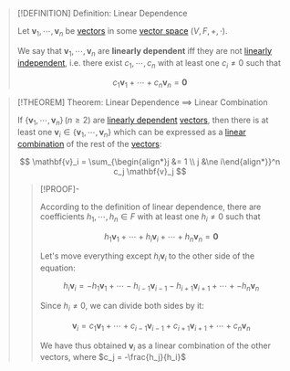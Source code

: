 >[!DEFINITION] Definition: Linear Dependence
>
>Let $\mathbf{v}_1, \cdots, \mathbf{v}_n$ be [vectors](Vector.md) in some [vector space](Vector%20Space.md) $(V,F,+,\cdot$).
>
>We say that $\mathbf{v}_1, \cdots, \mathbf{v}_n$ are **linearly dependent** iff they are not [linearly independent](Linear%20Independence.md), i.e. there exist $c_1, \cdots, c_n$ with at least one $c_i \ne 0$ such that
>
>$$
>c_1\mathbf{v}_1 + \cdots + c_n\mathbf{v}_n = \mathbf{0}
>$$
>

>[!THEOREM] Theorem: Linear Dependence $\implies$ Linear Combination
>
>If $\{ \mathbf{v}_1, \cdots, \mathbf{v}_n\} \, (n \ge 2)$ are [linearly dependent](Linear%20Dependence.md) [vectors](Vector.md), then there is at least one $\mathbf{v}_i \in \{ \mathbf{v}_1, \cdots, \mathbf{v}_n\}$  which can be expressed as a [linear combination](Linear%20Combination.md) of the rest of the [vectors](Vector.md):
>
>$$
>\mathbf{v}_i = \sum_{\begin{align*}j &= 1 \\ j &\ne i\end{align*}}^n c_j \mathbf{v}_j
>$$
>
>>[!PROOF]-
>>
>>According to the definition of linear dependence, there are coefficients $h_1, \cdots, h_n \in F$ with at least one $h_i \ne 0$ such that
>>
>>$$
>>h_1 \mathbf{v}_1 + \cdots + h_i \mathbf{v}_i + \cdots + h_n \mathbf{v}_n = \mathbf{0}
>>$$
>>
>>Let's move everything except $h_i \mathbf{v}_i$ to the other side of the equation:
>>
>>$$
>>h_i \mathbf{v}_i = -h_1\mathbf{v}_1+\cdots -h_{i-1}\mathbf{v}_{i-1}-h_{i+1}\mathbf{v}_{i+1}+\cdots+-h_n\mathbf{v}_n
>>$$
>>
>>Since $h_i \ne 0$, we can divide both sides by it:
>>
>>
>>
>>$$
>>\mathbf{v}_i = c_1\mathbf{v}_1+\cdots + c_{i-1}\mathbf{v}_{i-1}+c_{i+1}\mathbf{v}_{i+1}+\cdots+c_n\mathbf{v}_n
>>$$
>>
>>We have thus obtained $\mathbf{v}_i$ as a linear combination of the other vectors, where $c_j = -\frac{h_j}{h_i}$
>>
>